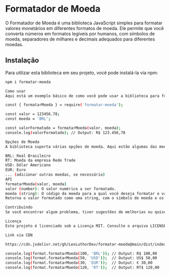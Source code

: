 # Formatador de Moeda

O Formatador de Moeda é uma biblioteca JavaScript simples para formatar valores monetários em diferentes formatos de moeda. Ele permite que você converta números em formatos legíveis por humanos, com símbolos de moeda, separadores de milhares e decimais adequados para diferentes moedas.

## Instalação

Para utilizar esta biblioteca em seu projeto, você pode instalá-la via npm:

```bash
npm i formatar-moeda

Como usar
Aqui está um exemplo básico de como você pode usar a biblioteca para formatar valores monetários:

const { formatarMoeda } = require('formatar-moeda');

const valor = 123456.78;
const moeda = 'BRL';

const valorFormatado = formatarMoeda(valor, moeda);
console.log(valorFormatado); // Output: R$ 123.456,78

Opções de Moeda
A biblioteca suporta várias opções de moeda. Aqui estão algumas das moedas suportadas e seus códigos:

BRL: Real Brasileiro
RT: Moeda da empresa Rede Trade
USD: Dólar Americano
EUR: Euro
... (adicionar outras moedas, se necessário)
API
formatarMoeda(valor, moeda)
valor (number): O valor numérico a ser formatado.
moeda (string): O código da moeda para a qual você deseja formatar o valor.
Retorna o valor formatado como uma string, com o símbolo de moeda e os separadores corretos.

Contribuindo
Se você encontrar algum problema, tiver sugestões de melhorias ou quiser adicionar suporte para mais moedas, sinta-se à vontade para contribuir para este projeto. Abra um problema ou envie um pull request no GitHub.

Licença
Este projeto é licenciado sob a Licença MIT. Consulte o arquivo LICENSE para obter mais informações.

Link via CDN

https://cdn.jsdelivr.net/gh/LexLuthorDev/formatar-moeda@main/dist/index.js

console.log(format.formatarMoeda(100, 'BRL')); // Output: R$ 100,00
console.log(format.formatarMoeda(50, 'USD'));  // Output: US$ 50,00
console.log(format.formatarMoeda(30, 'EUR'));  // Output: € 30,00
console.log(format.formatarMoeda(120, 'RT'));  // Output: RT$ 120,00